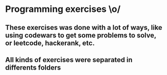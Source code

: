 # Programming exercises \o/
## These exercises was done with a lot of ways, like using codewars to get some problems to solve, or leetcode, hackerank, etc.
## All kinds of exercises were separated in differents folders 
